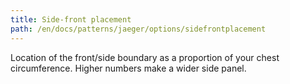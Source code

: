 ```yaml
---
title: Side-front placement
path: /en/docs/patterns/jaeger/options/sidefrontplacement
---
```


Location of the front/side boundary as a proportion of your chest circumference. Higher numbers make a wider side panel.